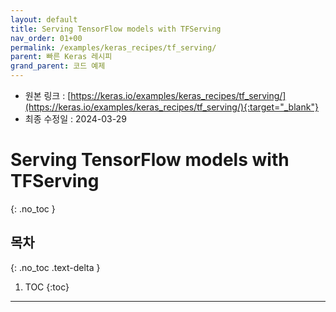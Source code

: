 ```yaml
---
layout: default
title: Serving TensorFlow models with TFServing
nav_order: 01+00
permalink: /examples/keras_recipes/tf_serving/
parent: 빠른 Keras 레시피
grand_parent: 코드 예제
---
```


* 원본 링크 : [https://keras.io/examples/keras_recipes/tf_serving/](https://keras.io/examples/keras_recipes/tf_serving/){:target="_blank"}
* 최종 수정일 : 2024-03-29

# Serving TensorFlow models with TFServing
{: .no_toc }

## 목차
{: .no_toc .text-delta }

1. TOC
{:toc}

---
